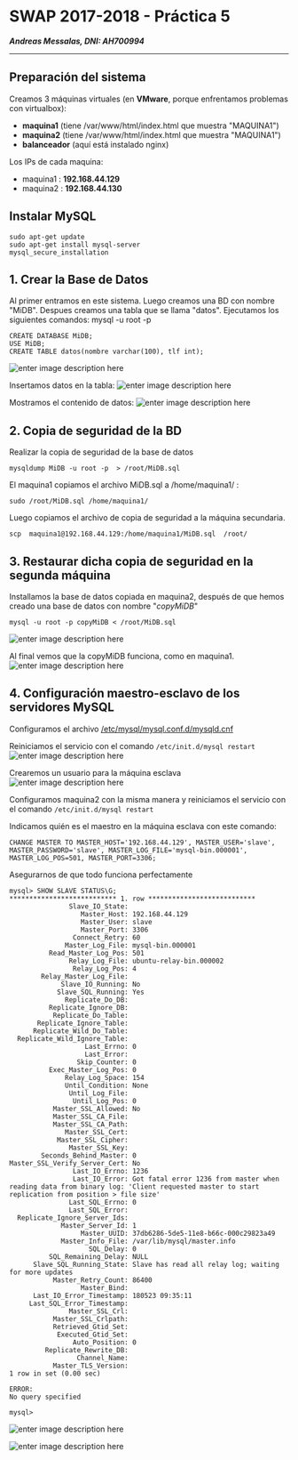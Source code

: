 # SWAP 2017-2018 -  Práctica 5
***Andreas Messalas, DNI: AH700994***

----------

## Preparación del sistema


Creamos 3 máquinas virtuales (en **VMware**, porque enfrentamos problemas con virtualbox):  
* **maquina1** (tiene /var/www/html/index.html que muestra "MAQUINA1")
* **maquina2** (tiene /var/www/html/index.html que muestra "MAQUINA1")
* **balanceador** (aquí está instalado nginx)

Los IPs de cada maquina:
* maquina1   : **192.168.44.129**
* maquina2   : **192.168.44.130**

## **Instalar MySQL**

    sudo apt-get update
    sudo apt-get install mysql-server
    mysql_secure_installation

## **1. Crear la Base de Datos**
Al primer entramos en este sistema. Luego creamos una BD con nombre "MiDB". Despues creamos una tabla que se llama "datos". Ejecutamos los siguientes comandos:
mysql -u root -p

    CREATE DATABASE MiDB;
    USE MiDB;
    CREATE TABLE datos(nombre varchar(100), tlf int);

![enter image description here](https://raw.githubusercontent.com/andreasmess/swap1718/master/practica5/1.PNG)

Insertamos datos en la tabla:
![enter image description here](https://raw.githubusercontent.com/andreasmess/swap1718/master/practica5/2.PNG)

Mostramos el contenido de datos:
![enter image description here](https://github.com/andreasmess/swap1718/blob/master/3.PNG?raw=true)

## **2. Copia de seguridad de la BD**

Realizar la copia de seguridad de la base de datos

    mysqldump MiDB -u root -p  > /root/MiDB.sql

El maquina1 copiamos el archivo MiDB.sql a /home/maquina1/ : 

    sudo /root/MiDB.sql /home/maquina1/

Luego copiamos el archivo de copia de seguridad a la máquina  secundaria. 

    scp  maquina1@192.168.44.129:/home/maquina1/MiDB.sql  /root/



## **3. Restaurar dicha copia de seguridad en la segunda máquina**
Installamos la base de datos copiada en maquina2, después de que hemos creado una base de datos con nombre "*copyMiDB*"

    mysql -u root -p copyMiDB < /root/MiDB.sql

 ![enter image description here](https://raw.githubusercontent.com/andreasmess/swap1718/master/practica5/5.png)

Al final vemos que la copyMiDB funciona, como en maquina1.
![enter image description here](https://raw.githubusercontent.com/andreasmess/swap1718/master/6.png)

## 4. Configuración maestro-esclavo de los servidores MySQL

Configuramos el archivo [/etc/mysql/mysql.conf.d/mysqld.cnf](https://github.com/andreasmess/swap1718/blob/master/practica5/mysqld.cnf)

Reiniciamos el servicio con el comando `/etc/init.d/mysql restart`
![enter image description here](https://github.com/andreasmess/swap1718/blob/master/practica5/7.PNG?raw=true)

Crearemos un usuario para la máquina esclava
![enter image description here](https://github.com/andreasmess/swap1718/blob/master/practica5/8.PNG?raw=true)

Configuramos maquina2 con la misma manera y reiniciamos el servicio con el comando `/etc/init.d/mysql restart`

Indicamos quién es el maestro en la máquina esclava con este comando:

    CHANGE MASTER TO MASTER_HOST='192.168.44.129', MASTER_USER='slave', MASTER_PASSWORD='slave', MASTER_LOG_FILE='mysql-bin.000001', MASTER_LOG_POS=501, MASTER_PORT=3306;

Asegurarnos de que todo funciona perfectamente

    mysql> SHOW SLAVE STATUS\G;
    *************************** 1. row ***************************
                   Slave_IO_State:
                      Master_Host: 192.168.44.129
                      Master_User: slave
                      Master_Port: 3306
                    Connect_Retry: 60
                  Master_Log_File: mysql-bin.000001
              Read_Master_Log_Pos: 501
                   Relay_Log_File: ubuntu-relay-bin.000002
                    Relay_Log_Pos: 4
            Relay_Master_Log_File:
                 Slave_IO_Running: No
                Slave_SQL_Running: Yes
                  Replicate_Do_DB:
              Replicate_Ignore_DB:
               Replicate_Do_Table:
           Replicate_Ignore_Table:
          Replicate_Wild_Do_Table:
      Replicate_Wild_Ignore_Table:
                       Last_Errno: 0
                       Last_Error:
                     Skip_Counter: 0
              Exec_Master_Log_Pos: 0
                  Relay_Log_Space: 154
                  Until_Condition: None
                   Until_Log_File:
                    Until_Log_Pos: 0
               Master_SSL_Allowed: No
               Master_SSL_CA_File:
               Master_SSL_CA_Path:
                  Master_SSL_Cert:
                Master_SSL_Cipher:
                   Master_SSL_Key:
            Seconds_Behind_Master: 0
    Master_SSL_Verify_Server_Cert: No
                    Last_IO_Errno: 1236
                    Last_IO_Error: Got fatal error 1236 from master when reading data from binary log: 'Client requested master to start replication from position > file size'
                   Last_SQL_Errno: 0
                   Last_SQL_Error:
      Replicate_Ignore_Server_Ids:
                 Master_Server_Id: 1
                      Master_UUID: 37db6286-5de5-11e8-b66c-000c29823a49
                 Master_Info_File: /var/lib/mysql/master.info
                        SQL_Delay: 0
              SQL_Remaining_Delay: NULL
          Slave_SQL_Running_State: Slave has read all relay log; waiting for more updates
               Master_Retry_Count: 86400
                      Master_Bind:
          Last_IO_Error_Timestamp: 180523 09:35:11
         Last_SQL_Error_Timestamp:
                   Master_SSL_Crl:
               Master_SSL_Crlpath:
               Retrieved_Gtid_Set:
                Executed_Gtid_Set:
                    Auto_Position: 0
             Replicate_Rewrite_DB:
                     Channel_Name:
               Master_TLS_Version:
    1 row in set (0.00 sec)
    
    ERROR:
    No query specified
    
    mysql>

![enter image description here](https://github.com/andreasmess/swap1718/blob/master/practica5/9.PNG?raw=true)

![enter image description here](https://github.com/andreasmess/swap1718/blob/master/practica5/10.PNG?raw=true)
